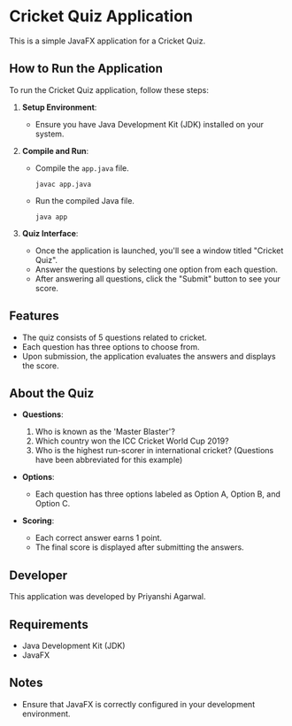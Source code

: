 # Cricket Quiz Application

This is a simple JavaFX application for a Cricket Quiz.

## How to Run the Application

To run the Cricket Quiz application, follow these steps:

1. **Setup Environment**:
   - Ensure you have Java Development Kit (JDK) installed on your system.

2. **Compile and Run**:
   - Compile the `app.java` file.
     ```
     javac app.java
     ```
   - Run the compiled Java file.
     ```
     java app
     ```

3. **Quiz Interface**:
   - Once the application is launched, you'll see a window titled "Cricket Quiz".
   - Answer the questions by selecting one option from each question.
   - After answering all questions, click the "Submit" button to see your score.

## Features

- The quiz consists of 5 questions related to cricket.
- Each question has three options to choose from.
- Upon submission, the application evaluates the answers and displays the score.

## About the Quiz

- **Questions**:
  1. Who is known as the 'Master Blaster'?
  2. Which country won the ICC Cricket World Cup 2019?
  3. Who is the highest run-scorer in international cricket?
  (Questions have been abbreviated for this example)

- **Options**:
  - Each question has three options labeled as Option A, Option B, and Option C.

- **Scoring**:
  - Each correct answer earns 1 point.
  - The final score is displayed after submitting the answers.

## Developer

This application was developed by Priyanshi Agarwal.

## Requirements

- Java Development Kit (JDK)
- JavaFX

## Notes

- Ensure that JavaFX is correctly configured in your development environment.

